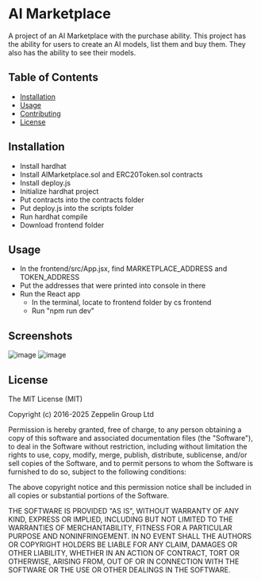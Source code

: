 # AI Marketplace

A project of an AI Marketplace with the purchase ability.
This project has the ability for users to create an AI models, list them and buy them. They also has the ability to see their models.

## Table of Contents

- [Installation](#installation)
- [Usage](#usage)
- [Contributing](#contributing)
- [License](#license)

## Installation

- Install hardhat
- Install AIMarketplace.sol and ERC20Token.sol contracts
- Install deploy.js
- Initialize hardhat project
- Put contracts into the contracts folder
- Put deploy.js into the scripts folder
- Run hardhat compile 
- Download frontend folder

## Usage

- In the frontend/src/App.jsx, find MARKETPLACE_ADDRESS and TOKEN_ADDRESS
- Put the addresses that were printed into console in there
- Run the React app
  - In the terminal, locate to frontend folder by cs frontend
  - Run "npm run dev"


## Screenshots
![image](https://github.com/user-attachments/assets/048a664c-0c1f-4b5f-9160-6626890c8b3a)
![image](https://github.com/user-attachments/assets/c35a0580-58cd-4c41-b49d-efcdbc740263)


## License

The MIT License (MIT)

Copyright (c) 2016-2025 Zeppelin Group Ltd

Permission is hereby granted, free of charge, to any person obtaining
a copy of this software and associated documentation files (the
"Software"), to deal in the Software without restriction, including
without limitation the rights to use, copy, modify, merge, publish,
distribute, sublicense, and/or sell copies of the Software, and to
permit persons to whom the Software is furnished to do so, subject to
the following conditions:

The above copyright notice and this permission notice shall be included
in all copies or substantial portions of the Software.

THE SOFTWARE IS PROVIDED "AS IS", WITHOUT WARRANTY OF ANY KIND, EXPRESS
OR IMPLIED, INCLUDING BUT NOT LIMITED TO THE WARRANTIES OF
MERCHANTABILITY, FITNESS FOR A PARTICULAR PURPOSE AND NONINFRINGEMENT.
IN NO EVENT SHALL THE AUTHORS OR COPYRIGHT HOLDERS BE LIABLE FOR ANY
CLAIM, DAMAGES OR OTHER LIABILITY, WHETHER IN AN ACTION OF CONTRACT,
TORT OR OTHERWISE, ARISING FROM, OUT OF OR IN CONNECTION WITH THE
SOFTWARE OR THE USE OR OTHER DEALINGS IN THE SOFTWARE.

